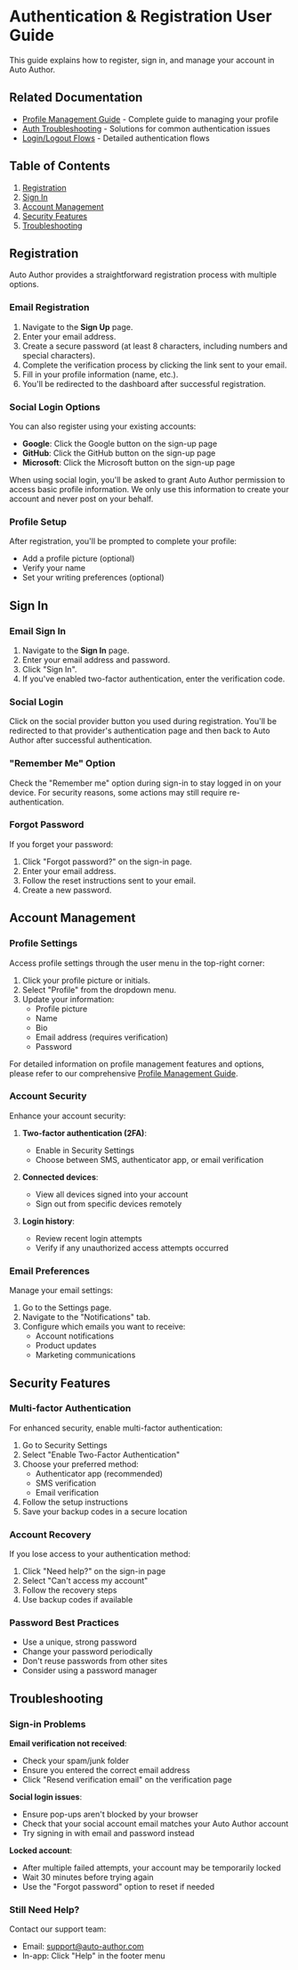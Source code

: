 # Authentication & Registration User Guide

This guide explains how to register, sign in, and manage your account in Auto Author.

## Related Documentation

- [Profile Management Guide](profile-management-guide.md) - Complete guide to managing your profile
- [Auth Troubleshooting](auth-troubleshooting.md) - Solutions for common authentication issues
- [Login/Logout Flows](login-logout-flows.md) - Detailed authentication flows

## Table of Contents

1. [Registration](#registration)
2. [Sign In](#sign-in)
3. [Account Management](#account-management)
4. [Security Features](#security-features)
5. [Troubleshooting](#troubleshooting)

## Registration

Auto Author provides a straightforward registration process with multiple options.

### Email Registration

1. Navigate to the **Sign Up** page.
2. Enter your email address.
3. Create a secure password (at least 8 characters, including numbers and special characters).
4. Complete the verification process by clicking the link sent to your email.
5. Fill in your profile information (name, etc.).
6. You'll be redirected to the dashboard after successful registration.

### Social Login Options

You can also register using your existing accounts:

- **Google**: Click the Google button on the sign-up page
- **GitHub**: Click the GitHub button on the sign-up page
- **Microsoft**: Click the Microsoft button on the sign-up page

When using social login, you'll be asked to grant Auto Author permission to access basic profile information. We only use this information to create your account and never post on your behalf.

### Profile Setup

After registration, you'll be prompted to complete your profile:
- Add a profile picture (optional)
- Verify your name
- Set your writing preferences (optional)

## Sign In

### Email Sign In

1. Navigate to the **Sign In** page.
2. Enter your email address and password.
3. Click "Sign In".
4. If you've enabled two-factor authentication, enter the verification code.

### Social Login

Click on the social provider button you used during registration. You'll be redirected to that provider's authentication page and then back to Auto Author after successful authentication.

### "Remember Me" Option

Check the "Remember me" option during sign-in to stay logged in on your device. For security reasons, some actions may still require re-authentication.

### Forgot Password

If you forget your password:
1. Click "Forgot password?" on the sign-in page.
2. Enter your email address.
3. Follow the reset instructions sent to your email.
4. Create a new password.

## Account Management

### Profile Settings

Access profile settings through the user menu in the top-right corner:

1. Click your profile picture or initials.
2. Select "Profile" from the dropdown menu.
3. Update your information:
   - Profile picture
   - Name
   - Bio
   - Email address (requires verification)
   - Password

For detailed information on profile management features and options, please refer to our comprehensive [Profile Management Guide](profile-management-guide.md).

### Account Security

Enhance your account security:

1. **Two-factor authentication (2FA)**:
   - Enable in Security Settings
   - Choose between SMS, authenticator app, or email verification
   
2. **Connected devices**:
   - View all devices signed into your account
   - Sign out from specific devices remotely
   
3. **Login history**:
   - Review recent login attempts
   - Verify if any unauthorized access attempts occurred

### Email Preferences

Manage your email settings:

1. Go to the Settings page.
2. Navigate to the "Notifications" tab.
3. Configure which emails you want to receive:
   - Account notifications
   - Product updates
   - Marketing communications

## Security Features

### Multi-factor Authentication

For enhanced security, enable multi-factor authentication:
1. Go to Security Settings
2. Select "Enable Two-Factor Authentication"
3. Choose your preferred method:
   - Authenticator app (recommended)
   - SMS verification
   - Email verification
4. Follow the setup instructions
5. Save your backup codes in a secure location

### Account Recovery

If you lose access to your authentication method:
1. Click "Need help?" on the sign-in page
2. Select "Can't access my account"
3. Follow the recovery steps
4. Use backup codes if available

### Password Best Practices

- Use a unique, strong password
- Change your password periodically
- Don't reuse passwords from other sites
- Consider using a password manager

## Troubleshooting

### Sign-in Problems

**Email verification not received**:
- Check your spam/junk folder
- Ensure you entered the correct email address
- Click "Resend verification email" on the verification page

**Social login issues**:
- Ensure pop-ups aren't blocked by your browser
- Check that your social account email matches your Auto Author account
- Try signing in with email and password instead

**Locked account**:
- After multiple failed attempts, your account may be temporarily locked
- Wait 30 minutes before trying again
- Use the "Forgot password" option to reset if needed

### Still Need Help?

Contact our support team:
- Email: support@auto-author.com
- In-app: Click "Help" in the footer menu
